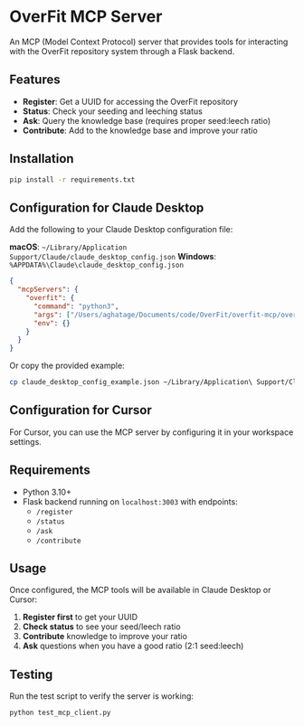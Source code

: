 # OverFit MCP Server

An MCP (Model Context Protocol) server that provides tools for interacting with the OverFit repository system through a Flask backend.

## Features

- **Register**: Get a UUID for accessing the OverFit repository
- **Status**: Check your seeding and leeching status
- **Ask**: Query the knowledge base (requires proper seed:leech ratio)
- **Contribute**: Add to the knowledge base and improve your ratio

## Installation

```bash
pip install -r requirements.txt
```

## Configuration for Claude Desktop

Add the following to your Claude Desktop configuration file:

**macOS**: `~/Library/Application Support/Claude/claude_desktop_config.json`
**Windows**: `%APPDATA%\Claude\claude_desktop_config.json`

```json
{
  "mcpServers": {
    "overfit": {
      "command": "python3",
      "args": ["/Users/aghatage/Documents/code/OverFit/overfit-mcp/overfit_mcp_server.py"],
      "env": {}
    }
  }
}
```

Or copy the provided example:
```bash
cp claude_desktop_config_example.json ~/Library/Application\ Support/Claude/claude_desktop_config.json
```

## Configuration for Cursor

For Cursor, you can use the MCP server by configuring it in your workspace settings.

## Requirements

- Python 3.10+
- Flask backend running on `localhost:3003` with endpoints:
  - `/register`
  - `/status`
  - `/ask`
  - `/contribute`

## Usage

Once configured, the MCP tools will be available in Claude Desktop or Cursor:

1. **Register first** to get your UUID
2. **Check status** to see your seed/leech ratio
3. **Contribute** knowledge to improve your ratio
4. **Ask** questions when you have a good ratio (2:1 seed:leech)

## Testing

Run the test script to verify the server is working:

```bash
python test_mcp_client.py
```